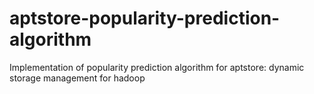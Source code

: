 # aptstore-popularity-prediction-algorithm
Implementation of popularity prediction algorithm for aptstore: dynamic storage management for hadoop
